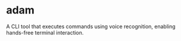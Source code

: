 # adam
A CLI tool that executes commands using voice recognition, enabling hands-free terminal interaction.
